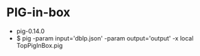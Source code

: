 PIG-in-box
==========

 - pig-0.14.0
 - $ pig -param input='dblp.json' -param output='output' -x local TopPigInBox.pig
